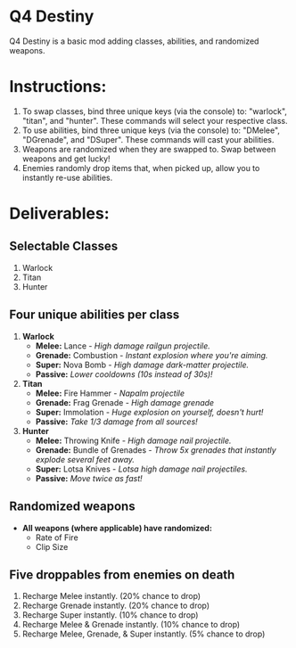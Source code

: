 # Q4 Destiny
Q4 Destiny is a basic mod adding classes, abilities, and randomized weapons.

# Instructions: 
1. To swap classes, bind three unique keys (via the console) to: "warlock", "titan", and "hunter". These commands will select your respective class.
2. To use abilities, bind three unique keys (via the console) to: "DMelee", "DGrenade", and "DSuper". These commands will cast your abilities.
3. Weapons are randomized when they are swapped to. Swap between weapons and get lucky!
4. Enemies randomly drop items that, when picked up, allow you to instantly re-use abilities.

# Deliverables:

## Selectable Classes
1. Warlock
2. Titan
3. Hunter

## Four unique abilities per class
1. **Warlock**
	* **Melee:** Lance - *High damage railgun projectile.*
	* **Grenade:** Combustion - *Instant explosion where you're aiming.*
	* **Super:** Nova Bomb - *High damage dark-matter projectile.*
	* **Passive:** *Lower cooldowns (10s instead of 30s)!*
2. **Titan**
	* **Melee:** Fire Hammer - *Napalm projectile*
	* **Grenade:** Frag Grenade - *High damage grenade*
	* **Super:** Immolation - *Huge explosion on yourself, doesn't hurt!*
	* **Passive:** *Take 1/3 damage from all sources!*
3. **Hunter**
	* **Melee:** Throwing Knife - *High damage nail projectile.*
	* **Grenade:** Bundle of Grenades - *Throw 5x grenades that instantly explode several feet away.*
	* **Super:** Lotsa Knives - *Lotsa high damage nail projectiles.*
	* **Passive:** *Move twice as fast!*
	
## Randomized weapons
* **All weapons (where applicable) have randomized:**
	* Rate of Fire
	* Clip Size
	
## Five droppables from enemies on death
1. Recharge Melee instantly. (20% chance to drop)
2. Recharge Grenade instantly. (20% chance to drop)
3. Recharge Super instantly. (10% chance to drop)
4. Recharge Melee & Grenade instantly. (10% chance to drop)
5. Recharge Melee, Grenade, & Super instantly. (5% chance to drop)

